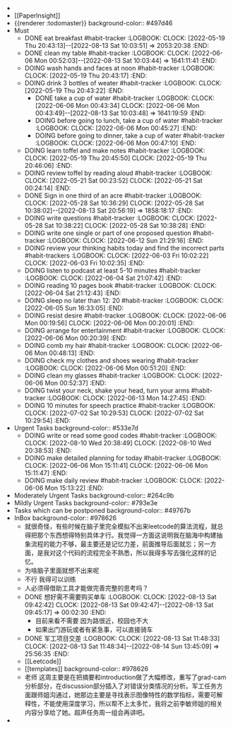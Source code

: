 -
- [[PaperInsight]]
- {{renderer :todomaster}}
  background-color:: #497d46
- Must
	- DONE eat breakfast #habit-tracker
	  :LOGBOOK:
	  CLOCK: [2022-05-19 Thu 20:43:13]--[2022-08-13 Sat 10:03:51] =>  2053:20:38
	  :END:
	- DONE clean my table #habit-tracker
	  :LOGBOOK:
	  CLOCK: [2022-06-06 Mon 00:52:03]--[2022-08-13 Sat 10:03:44] =>  1641:11:41
	  :END:
	- DOING wash hands and faces at noon #habit-tracker
	  :LOGBOOK:
	  CLOCK: [2022-05-19 Thu 20:43:17]
	  :END:
	- DOING drink 3 bottles of weater #habit-tracker
	  :LOGBOOK:
	  CLOCK: [2022-05-19 Thu 20:43:22]
	  :END:
		- DONE take a cup of water #habit-tracker
		  :LOGBOOK:
		  CLOCK: [2022-06-06 Mon 00:43:34]
		  CLOCK: [2022-06-06 Mon 00:43:49]--[2022-08-13 Sat 10:03:48] =>  1641:19:59
		  :END:
		- DOING before going to lunch, take a cup of water  #habit-tracker
		  :LOGBOOK:
		  CLOCK: [2022-06-06 Mon 00:45:27]
		  :END:
		- DOING before going to dinner, take a cup of water #habit-tracker
		  :LOGBOOK:
		  CLOCK: [2022-06-06 Mon 00:47:10]
		  :END:
	- DOING learn toffel and make notes #habit-tracker
	  :LOGBOOK:
	  CLOCK: [2022-05-19 Thu 20:45:50]
	  CLOCK: [2022-05-19 Thu 20:46:06]
	  :END:
	- DOING review toffel by reading aloud #habit-tracker
	  :LOGBOOK:
	  CLOCK: [2022-05-21 Sat 00:23:52]
	  CLOCK: [2022-05-21 Sat 00:24:14]
	  :END:
	- DONE  Sign in one third of an acre #habit-tracker
	  :LOGBOOK:
	  CLOCK: [2022-05-28 Sat 10:36:29]
	  CLOCK: [2022-05-28 Sat 10:38:02]--[2022-08-13 Sat 20:56:19] =>  1858:18:17
	  :END:
	- DOING write questions #habit-tracker
	  :LOGBOOK:
	  CLOCK: [2022-05-28 Sat 10:38:22]
	  CLOCK: [2022-05-28 Sat 10:38:28]
	  :END:
	- DOING write one single or part of one proposed question  #habit-tracker
	  :LOGBOOK:
	  CLOCK: [2022-06-12 Sun 21:29:16]
	  :END:
	- DOING review your thinking habits today and find the incorrect parts #habit-trackers
	  :LOGBOOK:
	  CLOCK: [2022-06-03 Fri 10:02:22]
	  CLOCK: [2022-06-03 Fri 10:02:35]
	  :END:
	- DOING listen to podcast at least 5-10 minutes #habit-tracker
	  :LOGBOOK:
	  CLOCK: [2022-06-04 Sat 21:07:42]
	  :END:
	- DOING reading 10 pages book #habit-tracker
	  :LOGBOOK:
	  CLOCK: [2022-06-04 Sat 21:12:43]
	  :END:
	- DOING sleep no later than 12: 20 #habit-tracker
	  :LOGBOOK:
	  CLOCK: [2022-06-05 Sun 16:33:05]
	  :END:
	- DOING resist desire #habit-tracker
	  :LOGBOOK:
	  CLOCK: [2022-06-06 Mon 00:19:56]
	  CLOCK: [2022-06-06 Mon 00:20:01]
	  :END:
	- DOING arrange for entertainment #habit-tracker
	  :LOGBOOK:
	  CLOCK: [2022-06-06 Mon 00:20:39]
	  :END:
	- DOING comb my hair #habit-tracker
	  :LOGBOOK:
	  CLOCK: [2022-06-06 Mon 00:48:13]
	  :END:
	- DOING check my clothes and shoes wearing #habit-tracker 
	  :LOGBOOK:
	  CLOCK: [2022-06-06 Mon 00:51:20]
	  :END:
	- DOING clean my glasses #habit-tracker
	  :LOGBOOK:
	  CLOCK: [2022-06-06 Mon 00:52:37]
	  :END:
	- DOING twist your neck, shake your head, turn your arms   #habit-tracker
	  :LOGBOOK:
	  CLOCK: [2022-06-13 Mon 14:27:45]
	  :END:
	- DOING 10 minutes for speech practice #habit-tracker
	  :LOGBOOK:
	  CLOCK: [2022-07-02 Sat 10:29:53]
	  CLOCK: [2022-07-02 Sat 10:29:54]
	  :END:
- Urgent Tasks
  background-color:: #533e7d
	- DOING write or read some good codes #habit-tracker
	  :LOGBOOK:
	  CLOCK: [2022-08-10 Wed 20:38:49]
	  CLOCK: [2022-08-10 Wed 20:38:53]
	  :END:
	- DOING make detailed planning for today #habit-tracker
	  :LOGBOOK:
	  CLOCK: [2022-06-06 Mon 15:11:41]
	  CLOCK: [2022-06-06 Mon 15:11:47]
	  :END:
	- DOING make daily review #habit-tracker
	  :LOGBOOK:
	  CLOCK: [2022-06-06 Mon 15:13:22]
	  :END:
- Moderately Urgent Tasks
  background-color:: #264c9b
- Mildly Urgent Tasks
  background-color:: #793e3e
- Tasks which can be postponed
  background-color:: #49767b
- InBox
  background-color:: #978626
	- 就很奇怪，有些时候在脑子里完全模拟不出来leetcode的算法流程，就总得把那个东西想得特别具体才行。我觉得一方面这说明我在脑海中构建抽象流程的能力不够，最主要还是记忆力差，前面推导后面就忘；另一方面，是我对这个代码的流程完全不熟悉，所以我得多写去强化这样的记忆。
	- 为啥脑子里面就想不出来呢
	- 不行  我得可以训练
	- 人必须得借助工具才能做完善完整的思考吗？
	- DONE 想好需不需要购买单车
	  :LOGBOOK:
	  CLOCK: [2022-08-13 Sat 09:42:42]
	  CLOCK: [2022-08-13 Sat 09:42:47]--[2022-08-13 Sat 09:45:17] =>  00:02:30
	  :END:
		- 目前来看不需要  因为路很近，校园也不大
		- 如果出门游玩或者有紧急事，可以直接骑车
	- DONE 军工项目交差
	  :LOGBOOK:
	  CLOCK: [2022-08-13 Sat 11:48:33]
	  CLOCK: [2022-08-13 Sat 11:48:34]--[2022-08-14 Sun 13:45:09] =>  25:56:35
	  :END:
	- [[Leetcode]]
	- [[templates]]
	  background-color:: #978626
	- 老师  这周主要是在把摘要和introduction做了大幅修改，重写了grad-cam分析部分，在discussion部分插入了对错误分类情况的分析。军工任务方面跟师姐沟通过，她那边主要是寻找表示图像特性的数学指标，需要可解释性，不能使用深度学习，所以帮不上太多忙，我将之前李敏师姐的相关内容分享给了她。超声任务周一组会再讲吧。
-